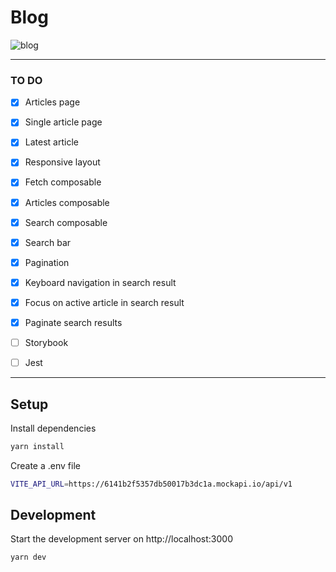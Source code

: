 # Blog  

![blog](https://user-images.githubusercontent.com/2837790/203322158-7e851734-fcf5-48b5-ae13-9d3e15ac4506.gif)

---

### **TO DO**
- [x] Articles page
- [x] Single article page
- [x] Latest article
- [x] Responsive layout
- [x] Fetch composable
- [x] Articles composable
- [x] Search composable
- [x] Search bar
- [x] Pagination
- [x] Keyboard navigation in search result
- [x] Focus on active article in search result
- [x] Paginate search results
- [ ] Storybook
- [ ] Jest


---

## Setup

Install dependencies

```bash
yarn install
```

Create a .env file
```bash
VITE_API_URL=https://6141b2f5357db50017b3dc1a.mockapi.io/api/v1
```

## Development

Start the development server on http://localhost:3000

```bash
yarn dev
```

